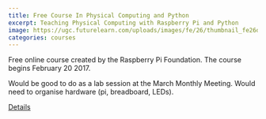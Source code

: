 ```yaml
---
title: Free Course In Physical Computing and Python
excerpt: Teaching Physical Computing with Raspberry Pi and Python
image: https://ugc.futurelearn.com/uploads/images/fe/26/thumbnail_fe26d760-c710-46e9-8710-bbf255533c15.jpg
categories: courses
---
```

Free online course created by the Raspberry Pi Foundation. The course begins February 20 2017.

Would be good to do as a lab session at the March Monthly Meeting. Would need to organise hardware (pi, breadboard, LEDs).


[Details](https://www.futurelearn.com/partners/raspberry-pi)
